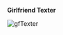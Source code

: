 **Girlfriend Texter**

![gfTexter](https://github.com/user-attachments/assets/815857b7-5b0a-49c0-b593-d2325e1059c8)

